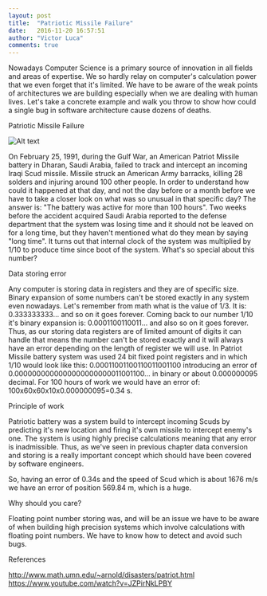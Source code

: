 ```yaml
---
layout: post
title:  "Patriotic Missile Failure"
date:   2016-11-20 16:57:51
author: "Victor Luca"
comments: true
---
```


Nowadays Computer Science is a primary source of innovation in all fields and areas of expertise. We so hardly relay on computer's calculation power that we even forget that it's limited. We have to be aware of the weak points of architectures we are building especially when we are dealing with human lives. Let's take a concrete example and walk you throw to show how could a single bug in software architecture cause dozens of deaths.

Patriotic Missile Failure

![Alt text](https://i.ytimg.com/vi/Oh6D_YkLUcY/maxresdefault.jpg)

On February 25, 1991, during the Gulf War, an American Patriot Missile battery in Dharan, Saudi Arabia, failed to track and intercept an incoming Iraqi Scud missile. Missile struck an American Army barracks, killing 28 solders and injuring around 100 other people. In order to understand how could it happened at that day, and not the day before or a month before we have to take a closer look on what was so unusual in that specific day? The answer is: "The battery was active for more than 100 hours". Two weeks before the accident acquired Saudi Arabia reported to the defense department that the system was losing time and it should not be leaved on for a long time, but they haven't mentioned what do they mean by saying "long time". It turns out that internal clock of the system was multiplied by 1/10 to produce time since boot of the system. What's so special about this number?

Data storing error

Any computer is storing data in registers and they are of specific size. Binary expansion of some numbers can't be stored exactly in any system even nowadays. Let's remember from math what is the value of 1/3. It is: 0.333333333... and so on it goes forever. Coming back to our number 1/10 it's binary expansion is: 0.0001100110011... and also so on it goes forever. Thus, as our storing data registers are of limited amount of digits it can handle that means the number can't be stored exactly and it will always have an error depending on the length of register we will use. In Patriot Missile battery system was used 24 bit fixed point registers and in which 1/10 would look like this: 0.00011001100110011001100 introducing an error of 0.0000000000000000000000011001100... in binary or about 0.000000095 decimal. For 100 hours of work we would have an error of: 100x60x60x10x0.000000095=0.34 s.

Principle of work

Patriotic battery was a system build to intercept incoming Scuds by predicting it's new location and firing it's own missile to intercept enemy's one. The system is using highly precise calculations meaning that any error is inadmissible. Thus, as we've seen in previous chapter data conversion and storing is a really important concept which should have been covered by software engineers.

So, having an error of 0.34s and the speed of Scud which is about 1676 m/s we have an error of position 569.84 m, which is a huge.

Why should you care?

Floating point number storing was, and will be an issue we have to be aware of when building high precision systems which involve calculations with floating point numbers. We have to know how to detect and avoid such bugs.

References

http://www.math.umn.edu/~arnold/disasters/patriot.html https://www.youtube.com/watch?v=JZPirNkLPBY
